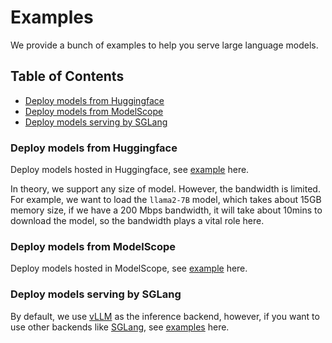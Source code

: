# Examples

We provide a bunch of examples to help you serve large language models.

## Table of Contents

- [Deploy models from Huggingface](#deploy-models-from-huggingface)
- [Deploy models from ModelScope](#deploy-models-from-modelscope)
- [Deploy models serving by SGLang](#deploy-models-serving-by-sglang)

### Deploy models from Huggingface

Deploy models hosted in Huggingface, see [example](./vllm-huggingface/) here.

In theory, we support any size of model. However, the bandwidth is limited. For example, we want to load the `llama2-7B` model, which takes about 15GB memory size, if we have a 200 Mbps bandwidth, it will take about 10mins to download the model, so the bandwidth plays a vital role here.

### Deploy models from ModelScope

Deploy models hosted in ModelScope, see [example](./vllm-modelscope/) here.

### Deploy models serving by SGLang

By default, we use [vLLM](https://github.com/vllm-project/vllm) as the inference backend, however, if you want to use other backends like [SGLang](https://github.com/sgl-project/sglang), see [examples](./sglang/) here.
